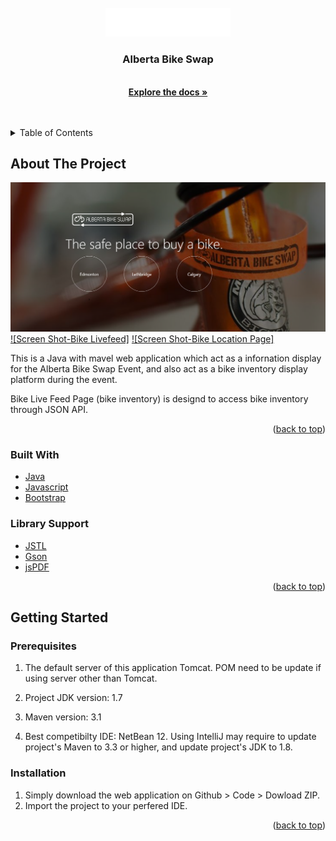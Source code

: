<div id="top"></div>



<!-- PROJECT SHIELDS -->
<!--
*** I'm using markdown "reference style" links for readability.
*** Reference links are enclosed in brackets [ ] instead of parentheses ( ).
*** See the bottom of this document for the declaration of the reference variables
*** for contributors-url, forks-url, etc. This is an optional, concise syntax you may use.
*** https://www.markdownguide.org/basic-syntax/#reference-style-links
-->


<!-- PROJECT LOGO -->
<br />
<div align="center">
  <a href="https://github.com/aplokwn/ABS2022_June">
    <img src="https://raw.githubusercontent.com/aplokwn/ABS2022_June/d4c67361f55bb45681a1b21b1a7a7484ad84be26/readmeImage/logo-01.svg" alt="Logo" width="200" height=auto>
  </a>

<h3 align="center">Alberta Bike Swap</h3>

  <p align="center">
    <br />
    <a href="https://github.com/aplokwn/ABS2022_June"><strong>Explore the docs »</strong></a>
    <br />
    <br />
    <br />
  </p>
</div>



<!-- TABLE OF CONTENTS -->
<details>
  <summary>Table of Contents</summary>
  <ol>
    <li>
      <a href="#about-the-project">About The Project</a>
      <ul>
        <li><a href="#built-with">Built With</a></li>
        <li><a href="#built-with">Support Library</a></li>
      </ul>
    </li>
    <li>
      <a href="#getting-started">Getting Started</a>
      <ul>
        <li><a href="#prerequisites">Prerequisites</a></li>
        <li><a href="#installation">Installation</a></li>
      </ul>
    </li>
    </ol>
</details>



<!-- ABOUT THE PROJECT -->
## About The Project


 ![Screen Shot-Landing Page](https://raw.githubusercontent.com/aplokwn/ABS2022_June/master/readmeImage/ABS_pic.png)
 [![Screen Shot-Bike Livefeed]](https://raw.githubusercontent.com/aplokwn/ABS2022_June/master/readmeImage/ABS_pic02.png)
 [![Screen Shot-Bike Location Page]](https://raw.githubusercontent.com/aplokwn/ABS2022_June/master/readmeImage/ABS_pic03.png)


This is a Java with mavel web application which act as a infornation display for the Alberta Bike Swap Event, and also act as a bike inventory display platform during the event. 

Bike Live Feed Page (bike inventory) is designd to access bike inventory through JSON API. 

<p align="right">(<a href="#top">back to top</a>)</p>



### Built With

* [Java](https://www.java.com/en/)
* [Javascript](https://www.javascript.com/)
* [Bootstrap](https://getbootstrap.com)
  

### Library Support
* [JSTL](https://docs.oracle.com/javaee/5/jstl/1.1/docs/tlddocs/overview-summary.html)
* [Gson](https://github.com/google/gson/blob/master/UserGuide.md)
* [jsPDF](https://github.com/parallax/jsPDF)



<p align="right">(<a href="#top">back to top</a>)</p>



<!-- GETTING STARTED -->
## Getting Started

### Prerequisites

1. The default server of this application Tomcat. POM need to be update if using server other than Tomcat.

2. Project JDK version: 1.7

3. Maven version: 3.1
   
4. Best competibilty IDE: NetBean 12. Using IntelliJ may require to update project's Maven to 3.3 or higher, and update project's JDK to 1.8.



### Installation

1. Simply download the web application on Github > Code > Dowload ZIP.
2. Import the project to your perfered IDE.
     
   

<p align="right">(<a href="#top">back to top</a>)</p>












